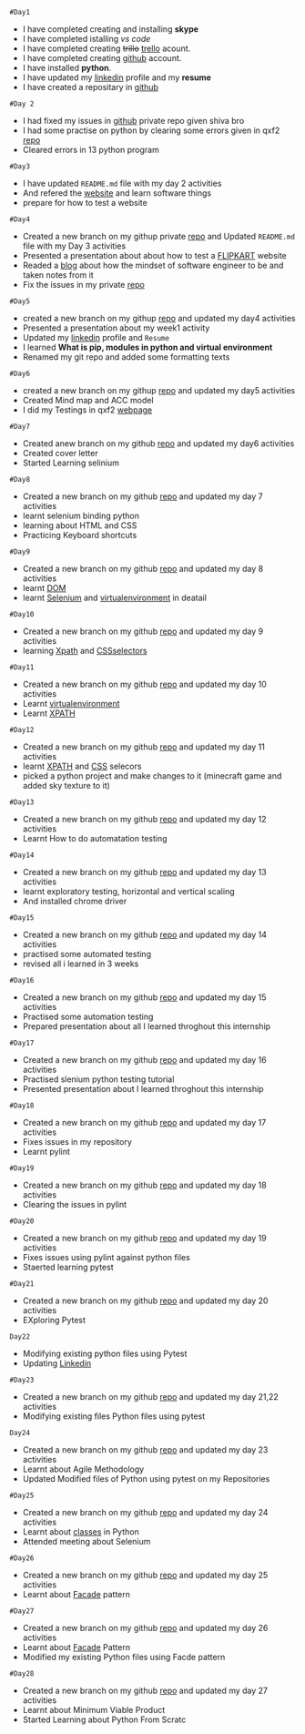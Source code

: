  `#Day1`
   - I have completed creating and installing **skype**
   - I have completed istalling *vs code*
   - I have completed creating ~~trillo~~ [trello](https://trello.com/) acount.
   - I have completed creating [github](https://github.com/ambigai-rajan) account.
   - I have installed **python**.
   - I have updated my [linkedin](https://www.linkedin.com/feed/?trk=sem-ga_campid.14650114788_asid.127961666300_crid.601257986824_kw.www%20linkedin_d.c_tid.kwd-2246447582_n.g_mt.e_geo.1007812) profile and my **resume**
   - I have created a repositary in [github](https://github.com/ambigai-rajan/Qxf2_internship_22)
  
  
  
  `#Day 2`
   - I had fixed my issues in [github](https://github.com/ambigai-rajan/Qxf2_internship_22) private repo given shiva bro
   - I had some practise on python by clearing some errors given in qxf2 [repo](https://github.com/qxf2/wtfiswronghere)
   - Cleared errors in 13 python program
 
 
 
 
 `#Day3`
   - I have updated `README.md` file with my day 2 activities 
   - And refered the [website](https://www.ibm.com/in-en/topics/software-testing) and learn software things 
   - prepare for how to test a website
  


  `#Day4`
   -  Created a new branch on my githup private [repo](https://github.com/ambigai-rajan/Qxf2_internship_22) and Updated `README.md` file with my Day 3 activities
   - Presented a presentation about about how to test a [FLIPKART](https://www.flipkart.com/) website
   - Readed a [blog](https://medium.com/@phdmeyildiz/mindset-shifts-for-engineers-to-achieve-higher-software-quality-8ef8ee00a041) about how the mindset of software engineer to be and taken notes from it
   - Fix the issues in my private [repo](https://github.com/ambigai-rajan/Qxf2_internship_22) 
   
   
   `#Day5`
   - created a new branch on my githup [repo](https://github.com/ambigai-rajan/Qxf2_internship_22) and updated my day4 activities
   - Presented a presentation about my week1 activity
   - Updated my [linkedin](https://www.linkedin.com/in/ambigai-rajan-n-bb6027259/) profile and `Resume`
   - I learned **What is pip, modules in python and virtual environment**
   - Renamed my git repo and added some formatting texts


   `#Day6`
   - created a new branch on my githup [repo](https://github.com/ambigai-rajan/Qxf2_internship_22) and updated my day5 activities
   - Created Mind map and ACC model 
   - I did my Testings in qxf2 [webpage](https://qxf2.com/selenium-tutorial-main)


   `#Day7`
   - Created anew branch on my github [repo](https://github.com/ambigai-rajan/Qxf2_internship_22) and updated my day6 activities
   - Created cover letter 
   - Started Learning selinium

   `#Day8`
   - Created a new branch on my github [repo](https://github.com/ambigai-rajan/Qxf2_internship_22) and updated my day 7 activities
   - learnt selenium binding python
   - learning about HTML and CSS
   - Practicing Keyboard shortcuts

   `#Day9`
   - Created a new branch on my github [repo](https://github.com/ambigai-rajan/Qxf2_internship_22) and updated my day 8 activities
   - learnt [DOM](https://www.youtube.com/watch?v=D04yjfmgiD4&t=38s)
   - learnt [Selenium](https://www.guru99.com/introduction-to-selenium.html) and [virtualenvironment](https://www.geeksforgeeks.org/python-virtual-environment/) in deatail

   `#Day10`
   - Created a new branch on my github [repo](https://github.com/ambigai-rajan/Qxf2_internship_22) and updated my day 9 activities
   - learning [Xpath](https://www.w3schools.com/xml/xpath_intro.asp) and [CSSselectors](https://www.w3schools.com/css/css_selectors.asp)

   `#Day11`
   - Created a new branch on my github [repo](https://github.com/ambigai-rajan/Qxf2_internship_22) and updated my day 10 activities
   - Learnt [virtualenvironment](https://www.geeksforgeeks.org/python-virtual-environment/)
   - Learnt [XPATH](https://qxf2.com/blog/getting-started-with-xpaths/)

   `#Day12`
   - Created a new branch on my github [repo](https://github.com/ambigai-rajan/Qxf2_internship_22) and updated my day 11 activities
   - learnt [XPATH](https://qxf2.com/blog/getting-started-with-xpaths/) and [CSS](https://qxf2.com/blog/how-to-write-css-selectors/) selecors
   - picked a python project and make changes to it (minecraft game and added sky texture to it)

   `#Day13`
   - Created a new branch on my github [repo](https://github.com/ambigai-rajan/Qxf2_internship_22) and updated my day 12 activities
   - Learnt How to  do automatation testing

   `#Day14`
   - Created a new branch on my github [repo](https://github.com/ambigai-rajan/Qxf2_internship_22) and updated my day 13 activities
   - learnt exploratory testing, horizontal and vertical scaling
   - And installed chrome driver 

   `#Day15`
   - Created a new branch on my github [repo](https://github.com/ambigai-rajan/Qxf2_internship_22) and updated my day 14 activities
   - practised some automated testing
   - revised all i learned in 3 weeks

   `#Day16`
   - Created a new branch on my github [repo](https://github.com/ambigai-rajan/Qxf2_internship_22) and updated my day 15 activities
   - Practised some automation testing
   - Prepared presentation about all I learned throghout this internship
   
   `#Day17`
   - Created a new branch on my github [repo](https://github.com/ambigai-rajan/Qxf2_internship_22) and updated my day 16 activities 
   - Practised slenium python testing tutorial
   - Presented presentation about I learned throghout this internship 

   `#Day18`
   - Created a new branch on my github [repo](https://github.com/ambigai-rajan/Qxf2_internship_22) and updated my day 17 activities 
   - Fixes issues in my repository
   - Learnt pylint 

   `#Day19`
   - Created a new branch on my github [repo](https://github.com/ambigai-rajan/Qxf2_internship_22) and updated my day 18 activities 
   - Clearing the issues in pylint

   `#Day20`
   - Created a new branch on my github [repo](https://github.com/ambigai-rajan/Qxf2_internship_22) and updated my day 19 activities
   - Fixes issues using pylint against python files 
   - Staerted learning pytest 
   
   `#Day21`
   - Created a new branch on my github [repo](https://github.com/ambigai-rajan/Qxf2_internship_22) and updated my day 20  activities
   - EXploring Pytest 
   
   `Day22`
   - Modifying existing python files using Pytest
   - Updating [Linkedin](https://www.linkedin.com/in/ambigai-rajan-n-bb6027259/)

   `#Day23`
   - Created a new branch on my github [repo](https://github.com/ambigai-rajan/Qxf2_internship_22) and updated my day 21,22  activities
   - Modifying existing files Python files using pytest

   `Day24`
   - Created a new branch on my github [repo](https://github.com/ambigai-rajan/Qxf2_internship_22) and updated my day 23 activities
   - Learnt about Agile Methodology
   - Updated Modified files of Python using pytest on my Repositories

   `#Day25`
   - Created a new branch on my github [repo](https://github.com/ambigai-rajan/Qxf2_internship_22) and updated my day 24 activities
   - Learnt about [classes](https://www.youtube.com/watch?v=iScg1KJdqGs) in Python
   - Attended meeting about Selenium

   `#Day26`
   - Created a new branch on my github [repo](https://github.com/ambigai-rajan/Qxf2_internship_22) and updated my day 25 activities
   - Learnt about [Facade](https://refactoring.guru/design-patterns/facade/python/example) pattern
   
   `#Day27`
   - Created a new branch on my github [repo](https://github.com/ambigai-rajan/Qxf2_internship_22) and updated my day 26 activities
   - Learnt about [Facade](https://refactoring.guru/design-patterns/facade/python/example) Pattern 
   - Modified my existing Python files using Facde pattern

   `#Day28`
   - Created a new branch on my github [repo](https://github.com/ambigai-rajan/Qxf2_internship_22) and updated my day 27 activities
   - Learnt about Minimum Viable Product
   - Started Learning about Python From Scratc

  
